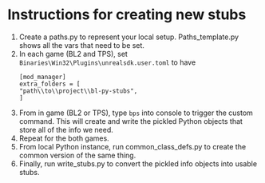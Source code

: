 # Instructions for creating new stubs

1. Create a paths.py to represent your local setup. Paths_template.py shows all the vars that need to be set.
2. In each game (BL2 and TPS), set `Binaries\Win32\Plugins\unrealsdk.user.toml` to have 
    ```
    [mod_manager]
    extra_folders = [
    "path\\to\\project\\bl-py-stubs",
    ]
    ```
3. From in game (BL2 or TPS), type `bps` into console to trigger the custom command. This will create and write the pickled Python objects that store all of the info we need.
4. Repeat for the both games.
5. From local Python instance, run common_class_defs.py to create the common version of the same thing.
6. Finally, run write_stubs.py to convert the pickled info objects into usable stubs.